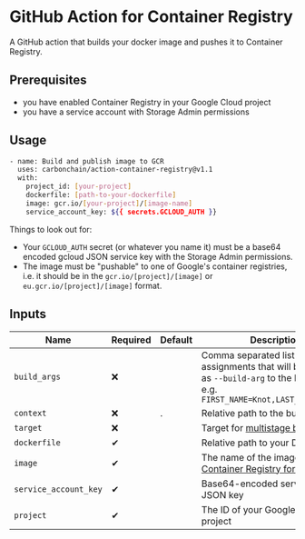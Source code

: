 # GitHub Action for Container Registry

A GitHub action that builds your docker image and pushes it to Container Registry.

## Prerequisites

- you have enabled Container Registry in your Google Cloud project 
- you have a service account with Storage Admin permissions

## Usage

```bash
- name: Build and publish image to GCR
  uses: carbonchain/action-container-registry@v1.1
  with:
    project_id: [your-project]
    dockerfile: [path-to-your-dockerfile]
    image: gcr.io/[your-project]/[image-name]
    service_account_key: ${{ secrets.GCLOUD_AUTH }}
```

Things to look out for:

- Your `GCLOUD_AUTH` secret (or whatever you name it) must be a base64 encoded gcloud JSON service key with the Storage
  Admin permissions.
- The image must be "pushable" to one of Google's container registries, i.e. it should be in the
  `gcr.io/[project]/[image]` or `eu.gcr.io/[project]/[image]` format.
  
## Inputs

| Name                  | Required | Default | Description      |
| --------------------- | -------- | ------- | ---------------- |
| `build_args`          | ❌       |         | Comma separated list of variable assignments that will be passed as `--build-arg` to the build script, e.g. `FIRST_NAME=Knot,LAST_NAME=Kandel` |
| `context`             | ❌       | .       | Relative path to the build context |
| `target`              | ❌       |         | Target for [multistage builds](https://docs.docker.com/develop/develop-images/multistage-build/) |
| `dockerfile`          | ✔        |         | Relative path to your Dockerfile |
| `image`               | ✔        |         | The name of the image in [Container Registry format](https://cloud.google.com/container-registry/docs/pushing-and-pulling#add-registry) |
| `service_account_key` | ✔        |         | Base64-encoded service account JSON key |
| `project`             | ✔        |         | The ID of your Google Cloud project |
